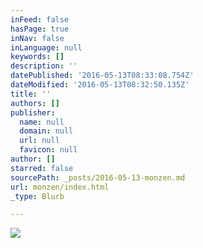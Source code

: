 ```yaml
---
inFeed: false
hasPage: true
inNav: false
inLanguage: null
keywords: []
description: ''
datePublished: '2016-05-13T08:33:08.754Z'
dateModified: '2016-05-13T08:32:50.135Z'
title: ''
authors: []
publisher:
  name: null
  domain: null
  url: null
  favicon: null
author: []
starred: false
sourcePath: _posts/2016-05-13-monzen.md
url: monzen/index.html
_type: Blurb

---
```

![](https://the-grid-user-content.s3-us-west-2.amazonaws.com/bb94c9f4-9420-4113-a98f-9ab3553bfbc7.jpg)